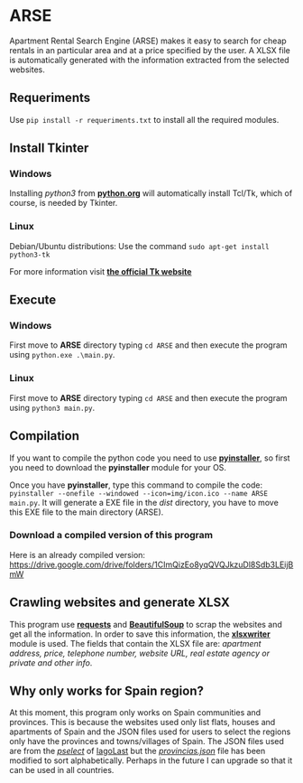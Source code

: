 # ARSE
Apartment Rental Search Engine (ARSE) makes it easy to search for cheap rentals in an particular area and at a price specified by the user. A XLSX file is automatically generated with the information extracted from the selected websites.

## Requeriments
Use `pip install -r requeriments.txt` to install all the required modules.


## Install Tkinter
### Windows
Installing _python3_ from **[python.org](https://www.python.org/)** will automatically install Tcl/Tk, which of course, is needed by Tkinter.

### Linux
Debian/Ubuntu distributions:
Use the command `sudo apt-get install python3-tk`

For more information visit **[the official Tk website](https://tkdocs.com/tutorial/install.html)**

## Execute
### Windows
First move to **ARSE** directory typing `cd ARSE` and then execute the program using `python.exe .\main.py`.

### Linux
First move to **ARSE** directory typing `cd ARSE` and then execute the program using `python3 main.py`.

## Compilation
If you want to compile the python code you need to use **[pyinstaller](https://www.pyinstaller.org/)**, so first you need to download the **pyinstaller** module for your OS.

Once you have **pyinstaller**, type this command to compile the code: `pyinstaller --onefile --windowed --icon=img/icon.ico --name ARSE main.py`. It will generate a EXE file in the _dist_ directory, you have to move this EXE file to the main directory (ARSE).

### Download a compiled version of this program
Here is an already compiled version: https://drive.google.com/drive/folders/1CImQizEo8yqQVQJkzuDl8Sdb3LEijBmW

## Crawling websites and generate XLSX
This program use **[requests](https://docs.python-requests.org/en/master/)** and **[BeautifulSoup](https://www.crummy.com/software/BeautifulSoup/bs4/doc/)** to scrap the websites and get all the information. In order to save this information, the **[xlsxwriter](https://xlsxwriter.readthedocs.io/)** module is used. The fields that contain the XLSX file are: _apartment address, price, telephone number, website URL, real estate agency or private and other info_.
<!--- (I recommend reading this [article](https://www.blog.datahut.co/post/is-web-scraping-legal) on the legality of web crawling) -->


## Why only works for Spain region?
At this moment, this program only works on Spain communities and provinces. This is because the websites used only list flats, houses and apartments of Spain and the JSON files used for users to select the regions only have the provinces and towns/villages of Spain. The JSON files used are from the _[pselect](https://github.com/IagoLast/pselect)_ of [IagoLast](https://github.com/IagoLast) but the _[provincias.json](https://github.com/alb3rtov/ARSE/blob/main/data/provincias.json)_ file has been modified to sort alphabetically. Perhaps in the future I can upgrade so that it can be used in all countries.

